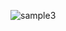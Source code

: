 ![sample3](https://user-images.githubusercontent.com/103720259/218015583-92177a04-b5b8-4932-be90-fe6c8dcd415d.gif)
